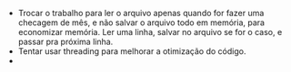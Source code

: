 - Trocar o trabalho para ler o arquivo apenas quando for fazer uma checagem de mês, e não salvar o arquivo todo em memória, para economizar memória. Ler uma linha, salvar no arquivo se for o caso, e passar pra próxima linha.
- Tentar usar threading para melhorar a otimização do código.
- 
